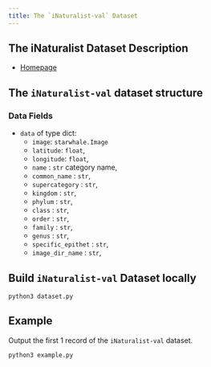```yaml
---
title: The `iNaturalist-val` Dataset
---
```


## The iNaturalist Dataset Description

- [Homepage](https://github.com/visipedia/inat_comp/tree/master/2021)

## The `iNaturalist-val` dataset structure

### Data Fields

- `data` of type dict:
    - `image`: `starwhale.Image`
    - `latitude`: `float`,
    - `longitude`: `float`,
    - `name` : `str` category name,
    - `common_name` : `str`,
    - `supercategory` : `str`,
    - `kingdom` : `str`,
    - `phylum` : `str`,
    - `class` : `str`,
    - `order` : `str`,
    - `family` : `str`,
    - `genus` : `str`,
    - `specific_epithet` : `str`,
    - `image_dir_name` : `str`,

## Build `iNaturalist-val` Dataset locally

```shell
python3 dataset.py
```

## Example

Output the first 1 record of the `iNaturalist-val` dataset.

```shell
python3 example.py
```
